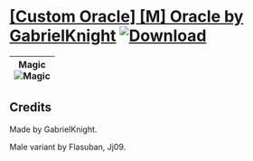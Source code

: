 # [\[Custom Oracle\] \[M\] Oracle by GabrielKnight](https://git.io/Jn3Li) [![Download](https://img.shields.io/badge/Download--red?style=social&logo=github)](https://git.io/Jn3Ek)

| <b>Magic</b><br/><img alt="Magic" src="https://git.io/JnOdS"/> |
| :---: |

## Credits

Made by GabrielKnight. 

Male variant by Flasuban, Jj09.

